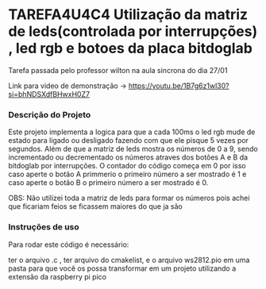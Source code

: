 # TAREFA4U4C4 Utilização da matriz de leds(controlada por interrupções) , led rgb e botoes da placa bitdoglab
Tarefa passada pelo professor wilton na aula sincrona do dia 27/01

Link para video de demonstração ->    https://youtu.be/1B7g6z1wl30?si=bhNDSXdfBHwxH0Z7

### Descrição do Projeto
Este projeto implementa a logica para que a cada 100ms o led rgb mude de estado para ligado ou desligado fazendo com que ele pisque 5 vezes por segundos. Além de que a matriz de leds mostra os números de 0 a 9, sendo incrementado ou decrementado os números atraves dos botões A e B da bitdoglab por interrupções. O contador do código começa em 0 por isso caso aperte o botão A primmerio o primeiro número a ser mostrado é 1 e caso aperte o botão B o primeiro número a ser mostrado é 0.

OBS: Não utilizei toda a matriz de leds para formar os números pois achei que ficariam feios se ficassem maiores do que ja são

### Instruções de uso

Para rodar este código é necessário:

ter o arquivo .c , ter arquivo do cmakelist, e o arquivo ws2812.pio em uma pasta para que você os possa transformar em um projeto utilizando a extensão da raspberry pi pico




